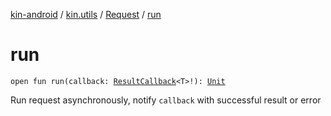 [kin-android](../../index.md) / [kin.utils](../index.md) / [Request](index.md) / [run](./run.md)

# run

`open fun run(callback: `[`ResultCallback`](../-result-callback/index.md)`<T>!): `[`Unit`](https://kotlinlang.org/api/latest/jvm/stdlib/kotlin/-unit/index.html)

Run request asynchronously, notify `callback` with successful result or error

